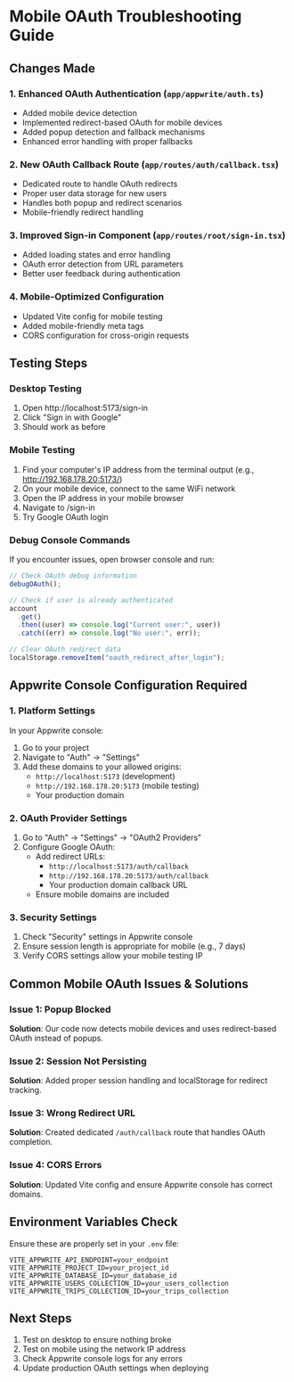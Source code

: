 # Mobile OAuth Troubleshooting Guide

## Changes Made

### 1. Enhanced OAuth Authentication (`app/appwrite/auth.ts`)

- Added mobile device detection
- Implemented redirect-based OAuth for mobile devices
- Added popup detection and fallback mechanisms
- Enhanced error handling with proper fallbacks

### 2. New OAuth Callback Route (`app/routes/auth/callback.tsx`)

- Dedicated route to handle OAuth redirects
- Proper user data storage for new users
- Handles both popup and redirect scenarios
- Mobile-friendly redirect handling

### 3. Improved Sign-in Component (`app/routes/root/sign-in.tsx`)

- Added loading states and error handling
- OAuth error detection from URL parameters
- Better user feedback during authentication

### 4. Mobile-Optimized Configuration

- Updated Vite config for mobile testing
- Added mobile-friendly meta tags
- CORS configuration for cross-origin requests

## Testing Steps

### Desktop Testing

1. Open http://localhost:5173/sign-in
2. Click "Sign in with Google"
3. Should work as before

### Mobile Testing

1. Find your computer's IP address from the terminal output (e.g., http://192.168.178.20:5173/)
2. On your mobile device, connect to the same WiFi network
3. Open the IP address in your mobile browser
4. Navigate to /sign-in
5. Try Google OAuth login

### Debug Console Commands

If you encounter issues, open browser console and run:

```javascript
// Check OAuth debug information
debugOAuth();

// Check if user is already authenticated
account
  .get()
  .then((user) => console.log("Current user:", user))
  .catch((err) => console.log("No user:", err));

// Clear OAuth redirect data
localStorage.removeItem("oauth_redirect_after_login");
```

## Appwrite Console Configuration Required

### 1. Platform Settings

In your Appwrite console:

1. Go to your project
2. Navigate to "Auth" → "Settings"
3. Add these domains to your allowed origins:
   - `http://localhost:5173` (development)
   - `http://192.168.178.20:5173` (mobile testing)
   - Your production domain

### 2. OAuth Provider Settings

1. Go to "Auth" → "Settings" → "OAuth2 Providers"
2. Configure Google OAuth:
   - Add redirect URLs:
     - `http://localhost:5173/auth/callback`
     - `http://192.168.178.20:5173/auth/callback`
     - Your production domain callback URL
   - Ensure mobile domains are included

### 3. Security Settings

1. Check "Security" settings in Appwrite console
2. Ensure session length is appropriate for mobile (e.g., 7 days)
3. Verify CORS settings allow your mobile testing IP

## Common Mobile OAuth Issues & Solutions

### Issue 1: Popup Blocked

**Solution**: Our code now detects mobile devices and uses redirect-based OAuth instead of popups.

### Issue 2: Session Not Persisting

**Solution**: Added proper session handling and localStorage for redirect tracking.

### Issue 3: Wrong Redirect URL

**Solution**: Created dedicated `/auth/callback` route that handles OAuth completion.

### Issue 4: CORS Errors

**Solution**: Updated Vite config and ensure Appwrite console has correct domains.

## Environment Variables Check

Ensure these are properly set in your `.env` file:

```
VITE_APPWRITE_API_ENDPOINT=your_endpoint
VITE_APPWRITE_PROJECT_ID=your_project_id
VITE_APPWRITE_DATABASE_ID=your_database_id
VITE_APPWRITE_USERS_COLLECTION_ID=your_users_collection
VITE_APPWRITE_TRIPS_COLLECTION_ID=your_trips_collection
```

## Next Steps

1. Test on desktop to ensure nothing broke
2. Test on mobile using the network IP address
3. Check Appwrite console logs for any errors
4. Update production OAuth settings when deploying
